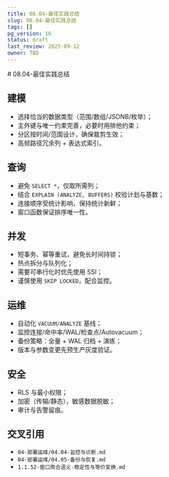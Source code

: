 ```yaml
---
title: 08.04-最佳实践总结
slug: 08.04-最佳实践总结
tags: []
pg_version: 16
status: draft
last_review: 2025-09-12
owner: TBD
---
```


﻿# 08.04-最佳实践总结

## 建模

- 选择恰当的数据类型（范围/数组/JSONB/枚举）；
- 主外键与唯一约束完善，必要时用排他约束；
- 分区按时间/范围设计，确保裁剪生效；
- 高频路径冗余列 + 表达式索引。

## 查询

- 避免 `SELECT *`，仅取所需列；
- 结合 `EXPLAIN (ANALYZE, BUFFERS)` 校验计划与基数；
- 连接顺序受统计影响，保持统计新鲜；
- 窗口函数保证排序唯一性。

## 并发

- 短事务、幂等重试，避免长时间持锁；
- 热点拆分与队列化；
- 需要可串行化时优先使用 SSI；
- 谨慎使用 `SKIP LOCKED`，配合监控。

## 运维

- 自动化 `VACUUM/ANALYZE` 基线；
- 监控连接/命中率/WAL/检查点/Autovacuum；
- 备份策略：全量 + WAL 归档 + 演练；
- 版本与参数变更先预生产灰度验证。

## 安全

- RLS 与最小权限；
- 加密（传输/静态），敏感数据脱敏；
- 审计与告警留痕。

## 交叉引用

- `04-部署运维/04.04-监控与诊断.md`
- `04-部署运维/04.05-备份与恢复.md`
- `1.1.52-窗口聚合语义-稳定性与等价变换.md`
